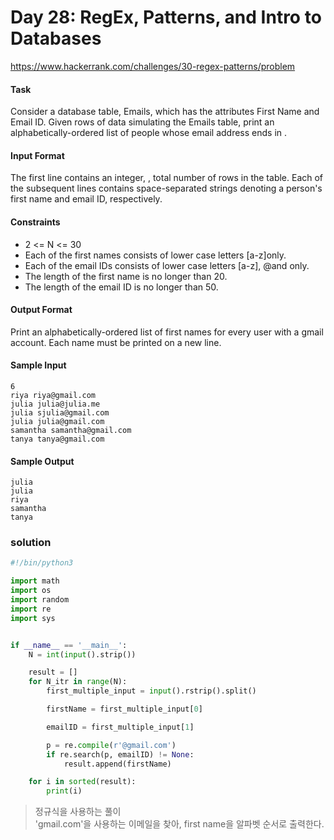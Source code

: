 # Day 28: RegEx, Patterns, and Intro to Databases

https://www.hackerrank.com/challenges/30-regex-patterns/problem

#### Task

Consider a database table, Emails, which has the attributes First Name and Email ID. Given rows of data simulating the Emails table, print an alphabetically-ordered list of people whose email address ends in .

#### Input Format

The first line contains an integer, , total number of rows in the table.
Each of the subsequent lines contains space-separated strings denoting a person's first name and email ID, respectively.

#### Constraints

- 2 <= N <= 30
- Each of the first names consists of lower case letters \[a-z\]only.
- Each of the email IDs consists of lower case letters \[a-z\], @and only.
- The length of the first name is no longer than 20.
- The length of the email ID is no longer than 50.

#### Output Format

Print an alphabetically-ordered list of first names for every user with a gmail account. Each name must be printed on a new line.

#### Sample Input

```
6
riya riya@gmail.com
julia julia@julia.me
julia sjulia@gmail.com
julia julia@gmail.com
samantha samantha@gmail.com
tanya tanya@gmail.com
```

#### Sample Output

```
julia
julia
riya
samantha
tanya
```

### solution

```python
#!/bin/python3

import math
import os
import random
import re
import sys


if __name__ == '__main__':
    N = int(input().strip())

    result = []
    for N_itr in range(N):
        first_multiple_input = input().rstrip().split()

        firstName = first_multiple_input[0]

        emailID = first_multiple_input[1]

        p = re.compile(r'@gmail.com')
        if re.search(p, emailID) != None:
            result.append(firstName)

    for i in sorted(result):
        print(i)

```

> 정규식을 사용하는 풀이<br>
> 'gmail.com'을 사용하는 이메일을 찾아, first name을 알파벳 순서로 출력한다.
